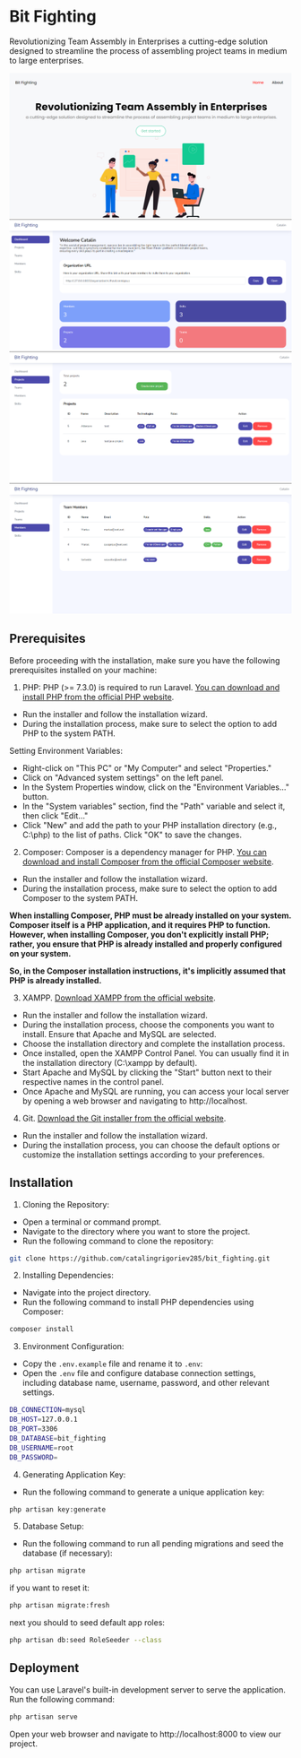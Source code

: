 
# Bit Fighting

Revolutionizing Team Assembly in Enterprises a cutting-edge solution designed to streamline the process of assembling project teams in medium to large enterprises.

![img](images/landing.png)
![img](images/dashboard.png)
![img](images/projects.png)
![img](images/members.png)

## Prerequisites

Before proceeding with the installation, make sure you have the following prerequisites installed on your machine:

1. PHP: PHP (>= 7.3.0) is required to run Laravel. [ You can download and install PHP from the official PHP website](https://www.php.net/).

- Run the installer and follow the installation wizard.
- During the installation process, make sure to select the option to add PHP to the system PATH.

Setting Environment Variables:
- Right-click on "This PC" or "My Computer" and select "Properties."
- Click on "Advanced system settings" on the left panel.
- In the System Properties window, click on the "Environment Variables..." button.
- In the "System variables" section, find the "Path" variable and select it, then click "Edit..."
- Click "New" and add the path to your PHP installation directory (e.g., C:\php) to the list of paths.
Click "OK" to save the changes.

2. Composer: Composer is a dependency manager for PHP. [You can download and install Composer from the official Composer website](https://getcomposer.org/).
- Run the installer and follow the installation wizard.
- During the installation process, make sure to select the option to add Composer to the system PATH.

**When installing Composer, PHP must be already installed on your system. Composer itself is a PHP application, and it requires PHP to function. However, when installing Composer, you don't explicitly install PHP; rather, you ensure that PHP is already installed and properly configured on your system.**

**So, in the Composer installation instructions, it's implicitly assumed that PHP is already installed.**

3. XAMPP. [Download XAMPP from the official website](https://www.apachefriends.org/).
- Run the installer and follow the installation wizard.
- During the installation process, choose the components you want to install. Ensure that Apache and MySQL are selected.
- Choose the installation directory and complete the installation process.
- Once installed, open the XAMPP Control Panel. You can usually find it in the installation directory (C:\xampp by default).
- Start Apache and MySQL by clicking the "Start" button next to their respective names in the control panel.
- Once Apache and MySQL are running, you can access your local server by opening a web browser and navigating to http://localhost.

4. Git. [Download the Git installer from the official website](https://git-scm.com/).
- Run the installer and follow the installation wizard.
- During the installation process, you can choose the default options or customize the installation settings according to your preferences.
## Installation

1. Cloning the Repository:
- Open a terminal or command prompt.
- Navigate to the directory where you want to store the project.
- Run the following command to clone the repository:
```bash
git clone https://github.com/catalingrigoriev285/bit_fighting.git
```
2. Installing Dependencies:
- Navigate into the project directory.
- Run the following command to install PHP dependencies using Composer:
```bash
composer install
```
3. Environment Configuration:
- Copy the `.env.example` file and rename it to `.env`:
- Open the `.env` file and configure database connection settings, including database name, username, password, and other relevant settings.

```bash
DB_CONNECTION=mysql
DB_HOST=127.0.0.1
DB_PORT=3306
DB_DATABASE=bit_fighting
DB_USERNAME=root
DB_PASSWORD=
```

4. Generating Application Key:
- Run the following command to generate a unique application key:
```bash
php artisan key:generate
```

5. Database Setup:
- Run the following command to run all pending migrations and seed the database (if necessary):
```bash
php artisan migrate
```

if you want to reset it:
```bash
php artisan migrate:fresh
```

next you should to seed default app roles:
```bash
php artisan db:seed RoleSeeder --class
```
## Deployment

You can use Laravel's built-in development server to serve the application. Run the following command:

```bash
php artisan serve
```

Open your web browser and navigate to http://localhost:8000 to view our project.
